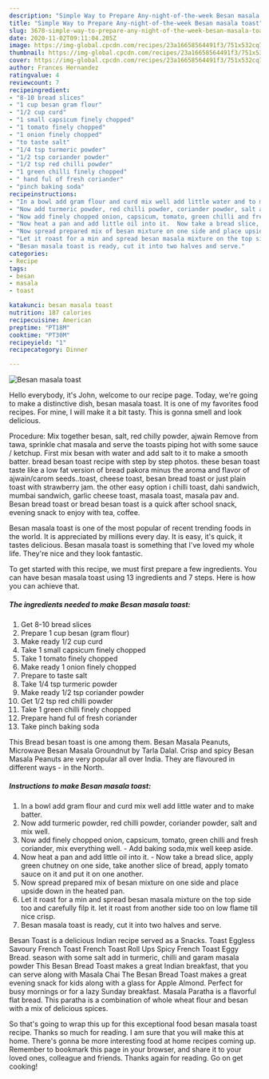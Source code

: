 ```yaml
---
description: "Simple Way to Prepare Any-night-of-the-week Besan masala toast"
title: "Simple Way to Prepare Any-night-of-the-week Besan masala toast"
slug: 3678-simple-way-to-prepare-any-night-of-the-week-besan-masala-toast
date: 2020-11-02T09:11:04.205Z
image: https://img-global.cpcdn.com/recipes/23a16658564491f3/751x532cq70/besan-masala-toast-recipe-main-photo.jpg
thumbnail: https://img-global.cpcdn.com/recipes/23a16658564491f3/751x532cq70/besan-masala-toast-recipe-main-photo.jpg
cover: https://img-global.cpcdn.com/recipes/23a16658564491f3/751x532cq70/besan-masala-toast-recipe-main-photo.jpg
author: Frances Hernandez
ratingvalue: 4
reviewcount: 7
recipeingredient:
- "8-10 bread slices"
- "1 cup besan gram flour"
- "1/2 cup curd"
- "1 small capsicum finely chopped"
- "1 tomato finely chopped"
- "1 onion finely chopped"
- "to taste salt"
- "1/4 tsp turmeric powder"
- "1/2 tsp coriander powder"
- "1/2 tsp red chilli powder"
- "1 green chilli finely chopped"
- " hand ful of fresh coriander"
- "pinch baking soda"
recipeinstructions:
- "In a bowl add gram flour and curd mix well add little water and to make batter."
- "Now add turmeric powder, red chilli powder, coriander powder, salt and mix well."
- "Now add finely chopped onion, capsicum, tomato, green chilli and fresh coriander, mix everything well. Add baking soda,mix well keep aside."
- "Now heat a pan and add little oil into it.  Now take a bread slice, apply green chutney on one side, take another slice of bread, apply tomato sauce on it and put it on one another."
- "Now spread prepared mix of besan mixture on one side and place upside down in the heated pan."
- "Let it roast for a min and spread besan masala mixture on the top side too and carefully filp it. let it roast from another side too on low flame till nice crisp."
- "Besan masala toast is ready, cut it into two halves and serve."
categories:
- Recipe
tags:
- besan
- masala
- toast

katakunci: besan masala toast 
nutrition: 187 calories
recipecuisine: American
preptime: "PT18M"
cooktime: "PT30M"
recipeyield: "1"
recipecategory: Dinner

---
```



![Besan masala toast](https://img-global.cpcdn.com/recipes/23a16658564491f3/751x532cq70/besan-masala-toast-recipe-main-photo.jpg)

Hello everybody, it's John, welcome to our recipe page. Today, we're going to make a distinctive dish, besan masala toast. It is one of my favorites food recipes. For mine, I will make it a bit tasty. This is gonna smell and look delicious.

Procedure: Mix together besan, salt, red chilly powder, ajwain Remove from tawa, sprinkle chat masala and serve the toasts piping hot with some sauce / ketchup. First mix besan with water and add salt to it to make a smooth batter. bread besan toast recipe with step by step photos. these besan toast taste like a low fat version of bread pakora minus the aroma and flavor of ajwain/carom seeds..toast, cheese toast, besan bread toast or just plain toast with strawberry jam. the other easy option i chilli toast, dahi sandwich, mumbai sandwich, garlic cheese toast, masala toast, masala pav and. Besan bread toast or bread besan toast is a quick after school snack, evening snack to enjoy with tea, coffee.

Besan masala toast is one of the most popular of recent trending foods in the world. It is appreciated by millions every day. It is easy, it's quick, it tastes delicious. Besan masala toast is something that I've loved my whole life. They're nice and they look fantastic.


To get started with this recipe, we must first prepare a few ingredients. You can have besan masala toast using 13 ingredients and 7 steps. Here is how you can achieve that.

<!--inarticleads1-->

##### The ingredients needed to make Besan masala toast:

1. Get 8-10 bread slices
1. Prepare 1 cup besan (gram flour)
1. Make ready 1/2 cup curd
1. Take 1 small capsicum finely chopped
1. Take 1 tomato finely chopped
1. Make ready 1 onion finely chopped
1. Prepare to taste salt
1. Take 1/4 tsp turmeric powder
1. Make ready 1/2 tsp coriander powder
1. Get 1/2 tsp red chilli powder
1. Take 1 green chilli finely chopped
1. Prepare  hand ful of fresh coriander
1. Take pinch baking soda


This Bread besan toast is one among them. Besan Masala Peanuts, Microwave Besan Masala Groundnut by Tarla Dalal. Crisp and spicy Besan Masala Peanuts are very popular all over India. They are flavoured in different ways - in the North. 

<!--inarticleads2-->

##### Instructions to make Besan masala toast:

1. In a bowl add gram flour and curd mix well add little water and to make batter.
1. Now add turmeric powder, red chilli powder, coriander powder, salt and mix well.
1. Now add finely chopped onion, capsicum, tomato, green chilli and fresh coriander, mix everything well. - Add baking soda,mix well keep aside.
1. Now heat a pan and add little oil into it.  - Now take a bread slice, apply green chutney on one side, take another slice of bread, apply tomato sauce on it and put it on one another.
1. Now spread prepared mix of besan mixture on one side and place upside down in the heated pan.
1. Let it roast for a min and spread besan masala mixture on the top side too and carefully filp it. let it roast from another side too on low flame till nice crisp.
1. Besan masala toast is ready, cut it into two halves and serve.


Besan Toast is a delicious Indian recipe served as a Snacks. Toast Eggless Savoury French Toast French Toast Roll Ups Spicy French Toast Eggy Bread. season with some salt add in turmeric, chilli and garam masala powder This Besan Bread Toast makes a great Indian breakfast, that you can serve along with Masala Chai The Besan Bread Toast makes a great evening snack for kids along with a glass for Apple Almond. Perfect for busy mornings or for a lazy Sunday breakfast. Masala Paratha is a flavorful flat bread. This paratha is a combination of whole wheat flour and besan with a mix of delicious spices. 

So that's going to wrap this up for this exceptional food besan masala toast recipe. Thanks so much for reading. I am sure that you will make this at home. There's gonna be more interesting food at home recipes coming up. Remember to bookmark this page in your browser, and share it to your loved ones, colleague and friends. Thanks again for reading. Go on get cooking!
